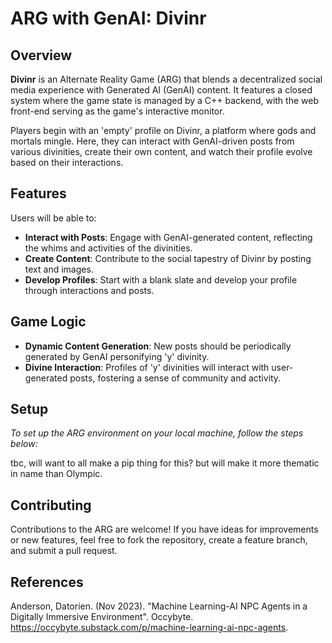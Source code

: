 # ARG with GenAI: Divinr

## Overview
**Divinr** is an Alternate Reality Game (ARG) that blends a decentralized social media experience with Generated AI (GenAI) content. It features a closed system where the game state is managed by a C++ backend, with the web front-end serving as the game's interactive monitor.

Players begin with an 'empty' profile on Divinr, a platform where gods and mortals mingle. Here, they can interact with GenAI-driven posts from various divinities, create their own content, and watch their profile evolve based on their interactions.

## Features
Users will be able to:
- **Interact with Posts**: Engage with GenAI-generated content, reflecting the whims and activities of the divinities.
- **Create Content**: Contribute to the social tapestry of Divinr by posting text and images.
- **Develop Profiles**: Start with a blank slate and develop your profile through interactions and posts.

## Game Logic
- **Dynamic Content Generation**: New posts should be periodically generated by GenAI personifying 'y' divinity.
- **Divine Interaction**: Profiles of 'y' divinities will interact with user-generated posts, fostering a sense of community and activity.

## Setup
*To set up the ARG environment on your local machine, follow the steps below:*

tbc, will want to all make a pip thing for this? but will make it more thematic in name than Olympic.



## Contributing

Contributions to the ARG are welcome! If you have ideas for improvements or new features, feel free to fork the repository, create a feature branch, and submit a pull request.


## References


Anderson, Datorien. (Nov 2023). "Machine Learning-AI NPC Agents in a Digitally Immersive Environment". Occybyte.
https://occybyte.substack.com/p/machine-learning-ai-npc-agents.
